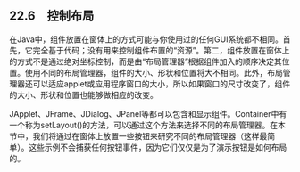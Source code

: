 ## 22.6　控制布局

在Java中，组件放置在窗体上的方式可能与你使用过的任何GUI系统都不相同。首先，它完全基于代码；没有用来控制组件布置的“资源”。第二，组件放置在窗体上的方式不是通过绝对坐标控制，而是由“布局管理器”根据组件加入的顺序决定其位置。使用不同的布局管理器，组件的大小、形状和位置将大不相同。此外，布局管理器还可以适应applet或应用程序窗口的大小，所以如果窗口的尺寸改变了，组件的大小、形状和位置也能够做相应的改变。

JApplet、JFrame、JDialog、JPanel等都可以包含和显示组件。Container中有一个称为setLayout()的方法，可以通过这个方法来选择不同的布局管理器。在本节中，我们将通过在窗体上放置一些按钮来研究不同的布局管理器（这样最简单）。这些示例不会捕获任何按钮事件，因为它们仅仅是为了演示按钮是如何布局的。